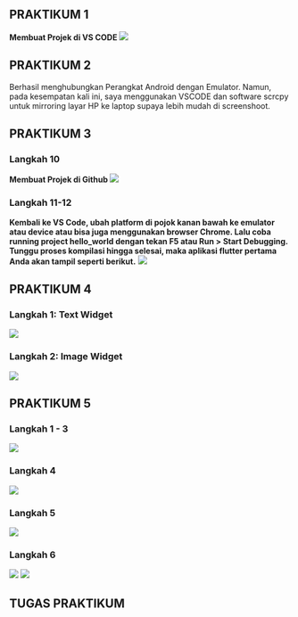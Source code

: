 ## PRAKTIKUM 1
**Membuat Projek di VS CODE**
<img src="img/prak1_langkah4.png">

## PRAKTIKUM 2
Berhasil menghubungkan Perangkat Android dengan Emulator. Namun, pada kesempatan kali ini, saya menggunakan VSCODE dan software scrcpy untuk mirroring layar HP ke laptop supaya lebih mudah di screenshoot.

## PRAKTIKUM 3

### Langkah 10
**Membuat Projek di Github**
<img src="img/prak3_langkah10.png">

### Langkah 11-12
**Kembali ke VS Code, ubah platform di pojok kanan bawah ke emulator atau device atau bisa juga menggunakan browser Chrome. Lalu coba running project hello_world dengan tekan F5 atau Run > Start Debugging. Tunggu proses kompilasi hingga selesai, maka aplikasi flutter pertama Anda akan tampil seperti berikut.**
<img src="img/prak3_langkah11.png">

## PRAKTIKUM 4
### Langkah 1: Text Widget
<img src="img/prak4_langkah1.png">

### Langkah 2: Image Widget
<img src="img/prak4_langkah2.png">

## PRAKTIKUM 5
### Langkah 1 - 3 
<img src="img/prak5_langkah3.png">

### Langkah 4 
<img src="img/prak5_langkah4.png">

### Langkah 5
<img src="img/prak5_langkah5.png">

### Langkah 6
<img src="img/prak5_langkah6.png">
<img src="img/prak5_langkah6-2.png">


## TUGAS PRAKTIKUM